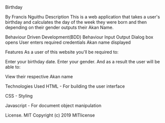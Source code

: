 Birthday 

By Francis Nguithu
Description
This is a web application that takes a user's birthday and calculates the day of the week they were born and then depending on their gender outputs their Akan Name.

Behaviour Driven Development(BDD)
Behaviour	Input	Output
Dialog box opens	User enters required credentials	Akan name displayed

Features
As a user of this website you'll be required to:

Enter your birthday date.
Enter your gender.
And as a result the user will be able to:

View their respective Akan name



Technologies Used
HTML - For building the user interface

CSS - Styling

Javascript - For document object manipulation


License.
MIT Copyright (c) 2019 MITlicense

